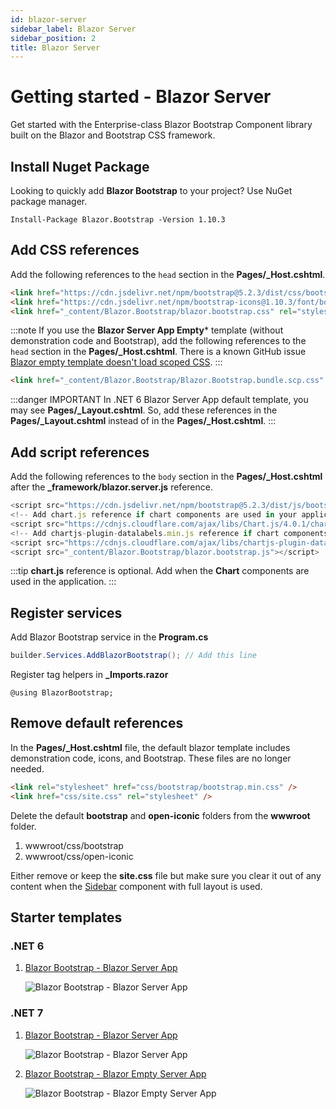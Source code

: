 ```yaml
---
id: blazor-server
sidebar_label: Blazor Server
sidebar_position: 2
title: Blazor Server
---
```


# Getting started - Blazor Server

Get started with the Enterprise-class Blazor Bootstrap Component library built on the Blazor and Bootstrap CSS framework.

## Install Nuget Package

Looking to quickly add **Blazor Bootstrap** to your project? Use NuGet package manager.

```shell
Install-Package Blazor.Bootstrap -Version 1.10.3
```

## Add CSS references

Add the following references to the `head` section in the **Pages/_Host.cshtml**.

```html showLineNumbers
<link href="https://cdn.jsdelivr.net/npm/bootstrap@5.2.3/dist/css/bootstrap.min.css" rel="stylesheet" integrity="sha384-rbsA2VBKQhggwzxH7pPCaAqO46MgnOM80zW1RWuH61DGLwZJEdK2Kadq2F9CUG65" crossorigin="anonymous" />
<link href="https://cdn.jsdelivr.net/npm/bootstrap-icons@1.10.3/font/bootstrap-icons.css" rel="stylesheet" />
<link href="_content/Blazor.Bootstrap/blazor.bootstrap.css" rel="stylesheet" />
```

:::note
If you use the **Blazor Server App Empty*** template (without demonstration code and Bootstrap), add the following references to the `head` section in the **Pages/_Host.cshtml**. 
There is a known GitHub issue [Blazor empty template doesn't load scoped CSS](https://github.com/dotnet/aspnetcore/issues/43975).
:::

```html showLineNumbers
<link href="_content/Blazor.Bootstrap/Blazor.Bootstrap.bundle.scp.css" rel="stylesheet" />
```

:::danger IMPORTANT
In .NET 6 Blazor Server App default template, you may see **Pages/_Layout.cshtml**. So, add these references in the **Pages/_Layout.cshtml** instead of in the **Pages/_Host.cshtml**.
:::

## Add script references

Add the following references to the `body` section in the **Pages/_Host.cshtml** after the **_framework/blazor.server.js** reference.

``` js showLineNumbers
<script src="https://cdn.jsdelivr.net/npm/bootstrap@5.2.3/dist/js/bootstrap.bundle.min.js" integrity="sha384-kenU1KFdBIe4zVF0s0G1M5b4hcpxyD9F7jL+jjXkk+Q2h455rYXK/7HAuoJl+0I4" crossorigin="anonymous"></script>
<!-- Add chart.js reference if chart components are used in your application. -->
<script src="https://cdnjs.cloudflare.com/ajax/libs/Chart.js/4.0.1/chart.umd.js" integrity="sha512-gQhCDsnnnUfaRzD8k1L5llCCV6O9HN09zClIzzeJ8OJ9MpGmIlCxm+pdCkqTwqJ4JcjbojFr79rl2F1mzcoLMQ==" crossorigin="anonymous" referrerpolicy="no-referrer"></script>
<!-- Add chartjs-plugin-datalabels.min.js reference if chart components with data label feature is used in your application. -->
<script src="https://cdnjs.cloudflare.com/ajax/libs/chartjs-plugin-datalabels/2.2.0/chartjs-plugin-datalabels.min.js" integrity="sha512-JPcRR8yFa8mmCsfrw4TNte1ZvF1e3+1SdGMslZvmrzDYxS69J7J49vkFL8u6u8PlPJK+H3voElBtUCzaXj+6ig==" crossorigin="anonymous" referrerpolicy="no-referrer"></script>
<script src="_content/Blazor.Bootstrap/blazor.bootstrap.js"></script>
```

:::tip
**chart.js** reference is optional. Add when the **Chart** components are used in the application.
:::

## Register services

Add Blazor Bootstrap service in the **Program.cs**

```cs showLineNumbers
builder.Services.AddBlazorBootstrap(); // Add this line
```

Register tag helpers in **_Imports.razor**

```razor showLineNumbers
@using BlazorBootstrap;
```

## Remove default references

In the **Pages/_Host.cshtml** file, the default blazor template includes demonstration code, icons, and Bootstrap. 
These files are no longer needed.

``` html showLineNumbers
<link rel="stylesheet" href="css/bootstrap/bootstrap.min.css" />
<link href="css/site.css" rel="stylesheet" />
```

Delete the default **bootstrap** and **open-iconic** folders from the **wwwroot** folder.

1. wwwroot/css/bootstrap
1. wwwroot/css/open-iconic

Either remove or keep the **site.css** file but make sure you clear it out of any content when the [Sidebar](/components/sidebar#full-layout-with-sidebar) component with full layout is used.


## Starter templates

### .NET 6

1. [Blazor Bootstrap - Blazor Server App](https://github.com/vikramlearning/blazorbootstrap-starter-templates/tree/master/src/BlazorBootstrap.Templates.Starter/NET6.BlazorServerApp)

   <img src="https://i.imgur.com/BfgYeNd.png" alt="Blazor Bootstrap - Blazor Server App" />

### .NET 7

1. [Blazor Bootstrap - Blazor Server App](https://github.com/vikramlearning/blazorbootstrap-starter-templates/tree/master/src/BlazorBootstrap.Templates.Starter/NET7.BlazorServerApp)

   <img src="https://i.imgur.com/7vipHB1.png" alt="Blazor Bootstrap - Blazor Server App" />

1. [Blazor Bootstrap - Blazor Empty Server App](https://github.com/vikramlearning/blazorbootstrap-starter-templates/tree/master/src/BlazorBootstrap.Templates.Starter/NET7.BlazorServerAppEmpty)

   <img src="https://i.imgur.com/rw13bZr.png" alt="Blazor Bootstrap - Blazor Empty Server App" />